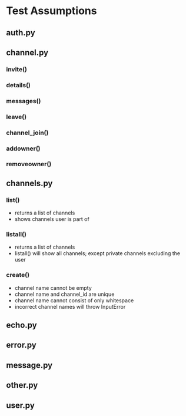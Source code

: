 # Test Assumptions

## auth.py

## channel.py

### invite()


### details()


### messages()


### leave()


### channel_join()



### addowner()


### removeowner()

## channels.py

### list()
- returns a list of channels
- shows channels user is part of

### listall()
- returns a list of channels
- listall() will show all channels; except private channels excluding the user

### create()
- channel name cannot be empty
- channel name and channel_id are unique
- channel name cannot consist of only whitespace
- incorrect channel names will throw InputError

## echo.py

## error.py

## message.py

## other.py

## user.py
